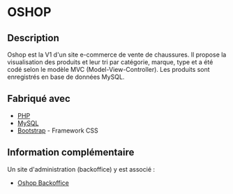 # OSHOP

## Description

Oshop est la V1 d'un site e-commerce de vente de chaussures.
Il propose la visualisation des produits et leur tri par catégorie, marque, type et a été codé selon le modèle MVC (Model-View-Controller).
Les produits sont enregistrés en base de données MySQL.

## Fabriqué avec

* [PHP](https://www.php.net/)
* [MySQL](https://www.mysql.com/fr/)
* [Bootstrap](https://getbootstrap.com/) - Framework CSS

## Information complémentaire

Un site d'administration (backoffice) y est associé :
* [Oshop Backoffice](https://github.com/Ben-Meziani/Oshop-Backoffice)

